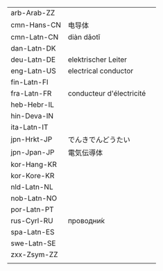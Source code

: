 | | | |
|-|-|-|
| arb-Arab-ZZ |  |  |
| cmn-Hans-CN | 电导体 |  |
| cmn-Latn-CN | diàn dǎotǐ |  |
| dan-Latn-DK |  |  |
| deu-Latn-DE | elektrischer Leiter |  |
| eng-Latn-US | electrical conductor |  |
| fin-Latn-FI |  |  |
| fra-Latn-FR | conducteur d'électricité |  |
| heb-Hebr-IL |  |  |
| hin-Deva-IN |  |  |
| ita-Latn-IT |  |  |
| jpn-Hrkt-JP | でんきでんどうたい |  |
| jpn-Jpan-JP | 電気伝導体 |  |
| kor-Hang-KR |  |  |
| kor-Kore-KR |  |  |
| nld-Latn-NL |  |  |
| nob-Latn-NO |  |  |
| por-Latn-PT |  |  |
| rus-Cyrl-RU | проводни́к |  |
| spa-Latn-ES |  |  |
| swe-Latn-SE |  |  |
| zxx-Zsym-ZZ |  |  |
|  |  |  |
